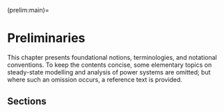(prelim:main)=
# Preliminaries

This chapter presents foundational notions, terminologies, and notational conventions.
To keep the contents concise, some elementary topics on steady-state modelling and analysis of power systems are omitted;
but where such an omission occurs, a reference text is provided.

## Sections

```{tableofcontents}
```
